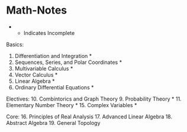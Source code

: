 # Math-Notes

* - Indicates Incomplete

Basics:
1. Differentiation and Integration *
2. Sequences, Series, and Polar Coordinates *
3. Multivariable Calculus *
4. Vector Calculus *
5. Linear Algebra *
6. Ordinary Differential Equations *

Electives:
10. Combintorics and Graph Theory
9. Probability Theory *
11. Elementary Number Theory *
15. Complex Variables *


Core:
16. Principles of Real Analysis 
17. Advanced Linear Algebra
18. Abstract Algebra
19. General Topology








